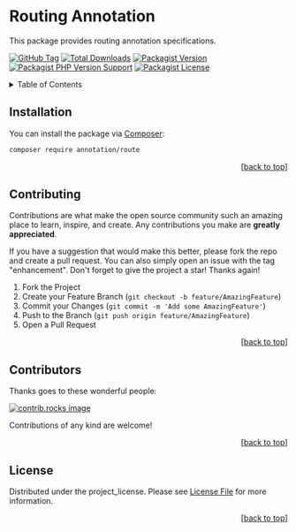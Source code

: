 <a id="readme-top"></a>

# Routing Annotation

This package provides routing annotation specifications.

[![GitHub Tag][GitHub Tag]][GitHub Tag URL]
[![Total Downloads][Total Downloads]][Packagist URL]
[![Packagist Version][Packagist Version]][Packagist URL]
[![Packagist PHP Version Support][Packagist PHP Version Support]][Repository URL]
[![Packagist License][Packagist License]][Repository URL]

<!-- TABLE OF CONTENTS -->
<details>
    <summary>Table of Contents</summary>
    <ol>
        <li><a href="#installation">Installation</a></li>
        <li><a href="#contributing">Contributing</a></li>
        <li><a href="#contributors">Contributors</a></li>
        <li><a href="#license">License</a></li>
    </ol>
</details>

<!-- INSTALLATION -->

## Installation

You can install the package via [Composer]:

```bash
composer require annotation/route
```

<p align="right">[<a href="#readme-top">back to top</a>]</p>

<!-- CONTRIBUTING -->

## Contributing

Contributions are what make the open source community such an amazing place to learn, inspire, and create. Any contributions you make are **greatly appreciated**.

If you have a suggestion that would make this better, please fork the repo and create a pull request. You can also simply open an issue with the tag "enhancement".
Don't forget to give the project a star! Thanks again!

1. Fork the Project
2. Create your Feature Branch (`git checkout -b feature/AmazingFeature`)
3. Commit your Changes (`git commit -m 'Add some AmazingFeature'`)
4. Push to the Branch (`git push origin feature/AmazingFeature`)
5. Open a Pull Request

<p align="right">[<a href="#readme-top">back to top</a>]</p>

<!-- CONTRIBUTORS -->

## Contributors

Thanks goes to these wonderful people:

<a href="https://github.com/dependencies-packagist/route/graphs/contributors">
  <img src="https://contrib.rocks/image?repo=dependencies-packagist/route" alt="contrib.rocks image" />
</a>

Contributions of any kind are welcome!

<p align="right">[<a href="#readme-top">back to top</a>]</p>

<!-- LICENSE -->

## License

Distributed under the project_license. Please see [License File] for more information.

<p align="right">[<a href="#readme-top">back to top</a>]</p>

[GitHub Tag]: https://img.shields.io/github/v/tag/dependencies-packagist/route

[Total Downloads]: https://img.shields.io/packagist/dt/annotation/route?style=flat-square

[Packagist Version]: https://img.shields.io/packagist/v/annotation/route

[Packagist PHP Version Support]: https://img.shields.io/packagist/php-v/annotation/route

[Packagist License]: https://img.shields.io/github/license/dependencies-packagist/route

[Packagist URL]: https://packagist.org/packages/annotation/route

[Repository URL]: https://github.com/dependencies-packagist/route

[GitHub Open Issues]: https://github.com/dependencies-packagist/route/issues

[GitHub Tag URL]: https://github.com/dependencies-packagist/route/tagsv

[License File]: https://github.com/dependencies-packagist/route/blob/main/LICENSE

[Composer]: https://getcomposer.org
